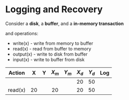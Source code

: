 # Logging and Recovery
Consider a **disk**, a **buffer**, and a **in-memory transaction**

and operations:
- write(x) - write from memory to buffer
- read(x) - read from buffer to memory
- output(x) - write to disk from buffer
- input(x) - write to buffer from disk

| Action |  X  |  Y  |$X_m$|$Y_m$|$X_d$|$Y_d$| Log |
|:------:|:---:|:---:|:---:|:---:|:---:|:---:|:---:|
|        |     |     |     |     |20   |50   |     |
| read(x)|  20 |     |20   |     |20   |50   |     |

<!--stackedit_data:
eyJoaXN0b3J5IjpbODIwMTc3NzU3LDYyNjY2NzA0NywtMTc4MT
EwMTg1N119
-->